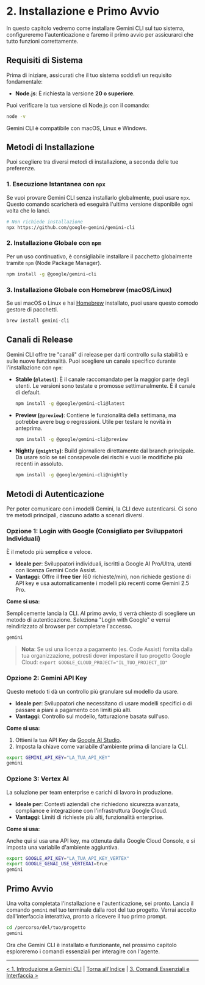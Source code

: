 # 2. Installazione e Primo Avvio

In questo capitolo vedremo come installare Gemini CLI sul tuo sistema, configureremo l'autenticazione e faremo il primo avvio per assicurarci che tutto funzioni correttamente.

## Requisiti di Sistema

Prima di iniziare, assicurati che il tuo sistema soddisfi un requisito fondamentale:

- **Node.js**: È richiesta la versione **20 o superiore**.

Puoi verificare la tua versione di Node.js con il comando:

```bash
node -v
```

Gemini CLI è compatibile con macOS, Linux e Windows.

## Metodi di Installazione

Puoi scegliere tra diversi metodi di installazione, a seconda delle tue preferenze.

### 1. Esecuzione Istantanea con `npx`

Se vuoi provare Gemini CLI senza installarlo globalmente, puoi usare `npx`. Questo comando scaricherà ed eseguirà l'ultima versione disponibile ogni volta che lo lanci.

```bash
# Non richiede installazione
npx https://github.com/google-gemini/gemini-cli
```

### 2. Installazione Globale con `npm`

Per un uso continuativo, è consigliabile installare il pacchetto globalmente tramite `npm` (Node Package Manager).

```bash
npm install -g @google/gemini-cli
```

### 3. Installazione Globale con Homebrew (macOS/Linux)

Se usi macOS o Linux e hai [Homebrew](https://brew.sh/) installato, puoi usare questo comodo gestore di pacchetti.

```bash
brew install gemini-cli
```

## Canali di Release

Gemini CLI offre tre "canali" di release per darti controllo sulla stabilità e sulle nuove funzionalità. Puoi scegliere un canale specifico durante l'installazione con `npm`:

- **Stable (`@latest`)**: È il canale raccomandato per la maggior parte degli utenti. Le versioni sono testate e promosse settimanalmente. È il canale di default.
  ```bash
  npm install -g @google/gemini-cli@latest
  ```
- **Preview (`@preview`)**: Contiene le funzionalità della settimana, ma potrebbe avere bug o regressioni. Utile per testare le novità in anteprima.
  ```bash
  npm install -g @google/gemini-cli@preview
  ```
- **Nightly (`@nightly`)**: Build giornaliere direttamente dal branch principale. Da usare solo se sei consapevole dei rischi e vuoi le modifiche più recenti in assoluto.
  ```bash
  npm install -g @google/gemini-cli@nightly
  ```

## Metodi di Autenticazione

Per poter comunicare con i modelli Gemini, la CLI deve autenticarsi. Ci sono tre metodi principali, ciascuno adatto a scenari diversi.

### Opzione 1: Login with Google (Consigliato per Sviluppatori Individuali)

È il metodo più semplice e veloce.

- **Ideale per**: Sviluppatori individuali, iscritti a Google AI Pro/Ultra, utenti con licenza Gemini Code Assist.
- **Vantaggi**: Offre il **free tier** (60 richieste/min), non richiede gestione di API key e usa automaticamente i modelli più recenti come Gemini 2.5 Pro.

**Come si usa:**

Semplicemente lancia la CLI. Al primo avvio, ti verrà chiesto di scegliere un metodo di autenticazione. Seleziona "Login with Google" e verrai reindirizzato al browser per completare l'accesso.

```bash
gemini
```

> **Nota**: Se usi una licenza a pagamento (es. Code Assist) fornita dalla tua organizzazione, potresti dover impostare il tuo progetto Google Cloud:
> `export GOOGLE_CLOUD_PROJECT="IL_TUO_PROJECT_ID"`

### Opzione 2: Gemini API Key

Questo metodo ti dà un controllo più granulare sul modello da usare.

- **Ideale per**: Sviluppatori che necessitano di usare modelli specifici o di passare a piani a pagamento con limiti più alti.
- **Vantaggi**: Controllo sul modello, fatturazione basata sull'uso.

**Come si usa:**

1.  Ottieni la tua API Key da [Google AI Studio](https://aistudio.google.com/apikey).
2.  Imposta la chiave come variabile d'ambiente prima di lanciare la CLI.

```bash
export GEMINI_API_KEY="LA_TUA_API_KEY"
gemini
```

### Opzione 3: Vertex AI

La soluzione per team enterprise e carichi di lavoro in produzione.

- **Ideale per**: Contesti aziendali che richiedono sicurezza avanzata, compliance e integrazione con l'infrastruttura Google Cloud.
- **Vantaggi**: Limiti di richieste più alti, funzionalità enterprise.

**Come si usa:**

Anche qui si usa una API key, ma ottenuta dalla Google Cloud Console, e si imposta una variabile d'ambiente aggiuntiva.

```bash
export GOOGLE_API_KEY="LA_TUA_API_KEY_VERTEX"
export GOOGLE_GENAI_USE_VERTEXAI=true
gemini
```

## Primo Avvio

Una volta completata l'installazione e l'autenticazione, sei pronto. Lancia il comando `gemini` nel tuo terminale dalla root del tuo progetto. Verrai accolto dall'interfaccia interattiva, pronto a ricevere il tuo primo prompt.

```bash
cd /percorso/del/tuo/progetto
gemini
```

Ora che Gemini CLI è installato e funzionante, nel prossimo capitolo esploreremo i comandi essenziali per interagire con l'agente.

---

[< 1. Introduzione a Gemini CLI](./01-introduzione-a-gemini-cli.md) | [Torna all'Indice](./index.md) | [3. Comandi Essenziali e Interfaccia >](./03-comandi-essenziali-e-interfaccia.md)
